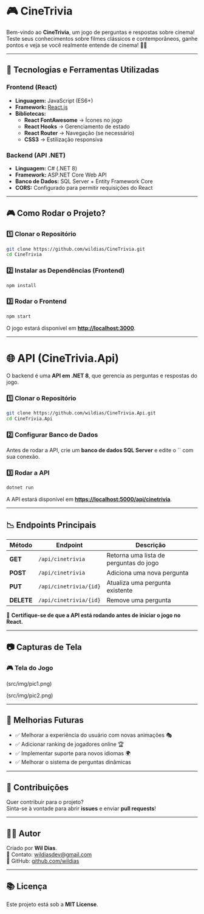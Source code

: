 # 🎮 CineTrivia

Bem-vindo ao **CineTrivia**, um jogo de perguntas e respostas sobre cinema! Teste seus conhecimentos sobre filmes clássicos e contemporâneos, ganhe pontos e veja se você realmente entende de cinema! 🍿🎥

---

## 🚀 Tecnologias e Ferramentas Utilizadas

### **Frontend (React)**

- **Linguagem:** JavaScript (ES6+)
- **Framework:** [React.js](https://reactjs.org/)
- **Bibliotecas:**
  - **React FontAwesome** → Ícones no jogo
  - **React Hooks** → Gerenciamento de estado
  - **React Router** → Navegação (se necessário)
  - **CSS3** → Estilização responsiva

### **Backend (API .NET)**

- **Linguagem:** C# (.NET 8)
- **Framework:** ASP.NET Core Web API
- **Banco de Dados:** SQL Server + Entity Framework Core
- **CORS:** Configurado para permitir requisições do React

---

## 🎮 Como Rodar o Projeto?

### **1️⃣ Clonar o Repositório**

```sh
git clone https://github.com/wildias/CineTrivia.git
cd CineTrivia
```

### **2️⃣ Instalar as Dependências (Frontend)**

```sh
npm install
```

### **3️⃣ Rodar o Frontend**

```sh
npm start
```

O jogo estará disponível em [**http://localhost:3000**](http://localhost:3000).

---

# 🌐 API (CineTrivia.Api)

O backend é uma **API em .NET 8**, que gerencia as perguntas e respostas do jogo.

### **1️⃣ Clonar o Repositório**

```sh
git clone https://github.com/wildias/CineTrivia.Api.git
cd CineTrivia.Api
```

### **2️⃣ Configurar Banco de Dados**

Antes de rodar a API, crie um **banco de dados SQL Server** e edite o `` com sua conexão.

### **3️⃣ Rodar a API**

```sh
dotnet run
```

A API estará disponível em [**https://localhost:5000/api/cinetrivia**](https://localhost:5000/api/cinetrivia).

---

## **📉 Endpoints Principais**

| Método     | Endpoint               | Descrição                              |
| ---------- | ---------------------- | -------------------------------------- |
| **GET**    | `/api/cinetrivia`      | Retorna uma lista de perguntas do jogo |
| **POST**   | `/api/cinetrivia`      | Adiciona uma nova pergunta             |
| **PUT**    | `/api/cinetrivia/{id}` | Atualiza uma pergunta existente        |
| **DELETE** | `/api/cinetrivia/{id}` | Remove uma pergunta                    |

🚨 **Certifique-se de que a API está rodando antes de iniciar o jogo no React.**

---

## 📷 Capturas de Tela

### 🎮 Tela do Jogo

(src/img/pic1.png)

(src/img/pic2.png)

---

## 🔧 Melhorias Futuras

- ✅ Melhorar a experiência do usuário com novas animações 🎭
- ✅ Adicionar ranking de jogadores online 🏆
- ✅ Implementar suporte para novos idiomas 🌍
- ✅ Melhorar o sistema de perguntas dinâmicas

---

## 🤝 Contribuições

Quer contribuir para o projeto?\
Sinta-se à vontade para abrir **issues** e enviar **pull requests**!

---

## 👨‍💻 Autor

Criado por **Wil Dias**.\
📧 Contato: [wildiasdev@gmail.com](mailto\:wildiasdev@gmail.com)\
🔗 GitHub: [github.com/wildias](https://github.com/wildias)

---

## 📚 Licença

Este projeto está sob a **MIT License**.

